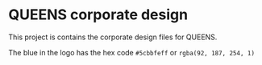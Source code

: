 # QUEENS corporate design

This project is contains the corporate design files for QUEENS.

The blue in the logo has the hex code `#5cbbfeff` or `rgba(92, 187, 254, 1)`